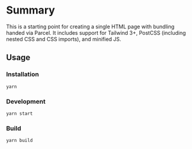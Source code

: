 # Summary

This is a starting point for creating a single HTML page with bundling handed via Parcel. It includes support for Tailwind 3+, PostCSS (including nested CSS and CSS imports), and minified JS.

## Usage

### Installation

`yarn`

### Development

`yarn start`

### Build

`yarn build`
